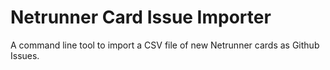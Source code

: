 # Netrunner Card Issue Importer

A command line tool to import a CSV file of new Netrunner cards as Github Issues.

